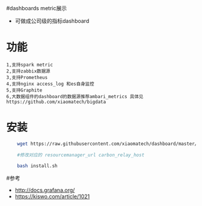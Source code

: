#dashboards metric展示
- 可做成公司级的指标dashboard

# 功能
```
1,支持spark metric
2,支持zabbix数据源
3,支持Prometheus 
4,支持nginx access_log 和es自身监控
5,支持Graphite
6,大数据组件的dashboard的数据源推荐ambari_metrics 具体见 https://github.com/xiaomatech/bigdata
```

# 安装
```bash
    wget https://raw.githubusercontent.com/xiaomatech/dashboard/master/install.sh
   
    #修改对应的 resourcemanager_url carbon_relay_host
    
    bash install.sh
```
#参考 
- http://docs.grafana.org/
- https://kiswo.com/article/1021